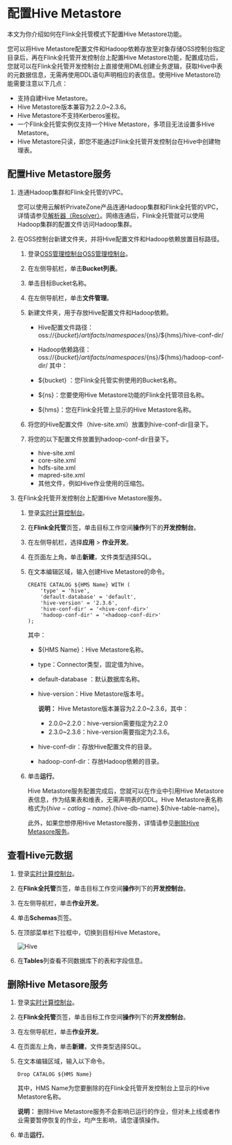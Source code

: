 # 配置Hive Metastore

本文为你介绍如何在Flink全托管模式下配置Hive Metastore功能。

您可以将Hive Metastore配置文件和Hadoop依赖存放至对象存储OSS控制台指定目录后，再在Flink全托管开发控制台上配置Hive Metastore功能，配置成功后，您就可以在Flink全托管开发控制台上直接使用DML创建业务逻辑，获取Hive中表的元数据信息，无需再使用DDL语句声明相应的表信息。使用Hive Metastore功能需要注意以下几点：

-   支持自建Hive Metastore。
-   Hive Metastore版本兼容为2.2.0~2.3.6。
-   Hive Metastore不支持Kerberos鉴权。
-   一个Flink全托管实例仅支持一个Hive Metastore，多项目无法设置多Hive Metastore。
-   Hive Metastore只读，即您不能通过Flink全托管开发控制台在Hive中创建物理表。

## 配置Hive Metastore服务

1.  连通Hadoop集群和Flink全托管的VPC。

    您可以使用云解析PrivateZone产品连通Hadoop集群和Flink全托管的VPC，详情请参见[解析器（Resolver）](t1930185.md#)。网络连通后，Flink全托管就可以使用Hadoop集群的配置文件访问Hadoop集群。

2.  在OSS控制台新建文件夹，并将Hive配置文件和Hadoop依赖放置目标路径。

    1.  登录[OSS管理控制台](https://oss.console.aliyun.com/)[OSS管理控制台](https://partners-intl.console.aliyun.com/#/oss)。

    2.  在左侧导航栏，单击**Bucket列表**。

    3.  单击目标Bucket名称。

    4.  在左侧导航栏，单击**文件管理**。

    5.  新建文件夹，用于存放Hive配置文件和Hadoop依赖。

        -   Hive配置文件路径：oss://$\{bucket\}/artifacts/namespaces/$\{ns\}/$\{hms\}/hive-conf-dir/
        -   Hadoop依赖路径：oss://$\{bucket\}/artifacts/namespaces/$\{ns\}/$\{hms\}/hadoop-conf-dir/
        其中：

        -   $\{bucket\} ：您Flink全托管实例使用的Bucket名称。
        -   $\{ns\}：您要使用Hive Metastore功能的Flink全托管项目名称。
        -   $\{hms\}：您在Flink全托管上显示的Hive Metastore名称。
    6.  将您的Hive配置文件（hive-site.xml）放置到hive-conf-dir目录下。

    7.  将您的以下配置文件放置到hadoop-conf-dir目录下。

        -   hive-site.xml
        -   core-site.xml
        -   hdfs-site.xml
        -   mapred-site.xml
        -   其他文件，例如Hive作业使用的压缩包。
3.  在Flink全托管开发控制台上配置Hive Metastore服务。

    1.  登录[实时计算控制台](https://realtime-compute.console.aliyun.com/regions/cn-shanghai)。

    2.  在**Flink全托管**页签，单击目标工作空间**操作**列下的**开发控制台**。

    3.  在左侧导航栏，选择**应用** \> **作业开发**。

    4.  在页面左上角，单击**新建**，文件类型选择SQL。

    5.  在文本编辑区域，输入创建Hive Metastore的命令。

        ```
        CREATE CATALOG ${HMS Name} WITH (
            'type' = 'hive',
            'default-database' = 'default',
            'hive-version' = '2.3.6',
            'hive-conf-dir' = '<hive-conf-dir>'
            'hadoop-conf-dir' = '<hadoop-conf-dir>'
        );
        ```

        其中：

        -   $\{HMS Name\}：Hive Metastore名称。
        -   type：Connector类型，固定值为hive。
        -   default-database ：默认数据库名称。
        -   hive-version：Hive Metastore版本号。

            **说明：** Hive Metastore版本兼容为2.2.0~2.3.6，其中：

            -   2.0.0~2.2.0：hive-version需要指定为2.2.0
            -   2.3.0~2.3.6：hive-version需要指定为2.3.6。
        -   hive-conf-dir：存放Hive配置文件的目录。
        -   hadoop-conf-dir：存放Hadoop依赖的目录。
    6.  单击**运行**。

        Hive Metastore服务配置完成后，您就可以在作业中引用Hive Metastore表信息，作为结果表和维表，无需声明表的DDL。Hive Metastore表名称格式为$\{hive-catlog-name\}.$\{hive-db-name\}.$\{hive-table-name\}。

        此外，如果您想停用Hive Metastore服务，详情请参见[删除Hive Metasore服务](#section_h4x_5t3_488)。


## 查看Hive元数据

1.  登录[实时计算控制台](https://realtime-compute.console.aliyun.com/regions/cn-shanghai)。

2.  在**Flink全托管**页签，单击目标工作空间**操作**列下的**开发控制台**。

3.  在左侧导航栏，单击**作业开发**。

4.  单击**Schemas**页签。

5.  在顶部菜单栏下拉框中，切换到目标Hive Metastore。

    ![Hive](https://static-aliyun-doc.oss-accelerate.aliyuncs.com/assets/img/zh-CN/9556783061/p177086.png)

6.  在**Tables**列查看不同数据库下的表和字段信息。


## 删除Hive Metasore服务

1.  登录[实时计算控制台](https://realtime-compute.console.aliyun.com/regions/cn-shanghai)。

2.  在**Flink全托管**页签，单击目标工作空间**操作**列下的**开发控制台**。

3.  在左侧导航栏，单击**作业开发**。

4.  在页面左上角，单击**新建**，文件类型选择SQL。

5.  在文本编辑区域，输入以下命令。

    `Drop CATALOG ${HMS Name}`

    其中，HMS Name为您要删除的在Flink全托管开发控制台上显示的Hive Metastore名称。

    **说明：** 删除Hive Metastore服务不会影响已运行的作业，但对未上线或者作业需要暂停恢复的作业，均产生影响，请您谨慎操作。

6.  单击**运行**。


